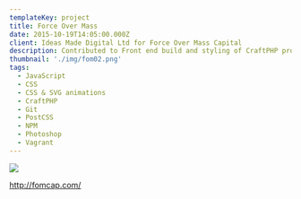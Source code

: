 ```yaml
---
templateKey: project
title: Force Over Mass
date: 2015-10-19T14:05:00.000Z
client: Ideas Made Digital Ltd for Force Over Mass Capital
description: Contributed to Front end build and styling of CraftPHP project
thumbnail: './img/fom02.png'
tags:
  - JavaScript
  - CSS
  - CSS & SVG animations
  - CraftPHP
  - Git
  - PostCSS
  - NPM
  - Photoshop
  - Vagrant
---
```


![](/img/fom02.png)

<http://fomcap.com/>
